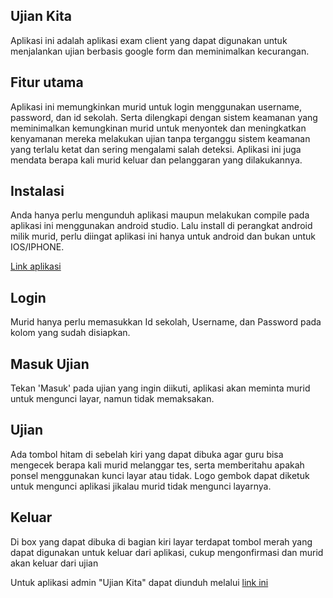 ## Ujian Kita
Aplikasi ini adalah aplikasi exam client yang dapat digunakan untuk menjalankan ujian berbasis google form dan meminimalkan kecurangan.

## Fitur utama
Aplikasi ini memungkinkan murid untuk login menggunakan username, password, dan id sekolah. Serta dilengkapi dengan sistem keamanan yang meminimalkan kemungkinan murid 
untuk menyontek dan meningkatkan kenyamanan mereka melakukan ujian tanpa terganggu sistem keamanan yang terlalu ketat dan sering mengalami salah deteksi. Aplikasi ini juga mendata berapa kali
murid keluar dan pelanggaran yang dilakukannya.

## Instalasi
Anda hanya perlu mengunduh aplikasi maupun melakukan compile pada aplikasi ini menggunakan android studio. Lalu install di perangkat android milik murid, perlu diingat aplikasi ini hanya untuk android dan bukan untuk IOS/IPHONE.

[Link aplikasi](https://drive.google.com/file/d/1wWhdi5LU_gveJ2IMAcfra6KbhBzcaJcz/view?usp=sharing)

## Login
Murid hanya perlu memasukkan Id sekolah, Username, dan Password pada kolom yang sudah disiapkan.

## Masuk Ujian
Tekan 'Masuk' pada ujian yang ingin diikuti, aplikasi akan meminta murid untuk mengunci layar, namun tidak memaksakan.

## Ujian
Ada tombol hitam di sebelah kiri yang dapat dibuka agar guru bisa mengecek berapa kali murid melanggar tes, serta memberitahu apakah ponsel menggunakan kunci layar atau tidak.
 Logo gembok dapat diketuk untuk mengunci aplikasi jikalau murid tidak mengunci layarnya.

## Keluar
Di box yang dapat dibuka di bagian kiri layar terdapat tombol merah yang dapat digunakan untuk keluar dari aplikasi, cukup mengonfirmasi dan murid akan keluar dari ujian

Untuk aplikasi admin "Ujian Kita" dapat diunduh melalui [link ini](https://github.com/muhammadzaini213/Admin-Ujian-Kita)

